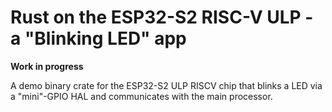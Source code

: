 # Rust on the ESP32-S2 RISC-V ULP - a "Blinking LED" app

**Work in progress**

A demo binary crate for the ESP32-S2 ULP RISCV chip that blinks a LED via a "mini"-GPIO HAL and communicates with the main processor.
